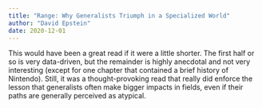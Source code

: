 ```yaml
---
title: "Range: Why Generalists Triumph in a Specialized World"
author: "David Epstein"
date: 2020-12-01
---
```


This would have been a great read if it were a little shorter.
The first half or so is very data-driven, but the remainder is highly anecdotal and not very interesting (except for one chapter that contained a brief history of Nintendo).
Still, it was a thought-provoking read that really did enforce the lesson that generalists often make bigger impacts in fields, even if their paths are generally perceived as atypical.
